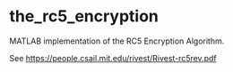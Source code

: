 # the_rc5_encryption
MATLAB implementation of the RC5 Encryption Algorithm.

See https://people.csail.mit.edu/rivest/Rivest-rc5rev.pdf
